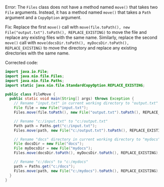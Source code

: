 Error: The `Files` class does not have a method named `move()` that takes two `File` arguments. Instead, it has a method named `move()` that takes a `Path` argument and a `CopyOption` argument.

Fix: Replace the first `move()` call with `move(file.toPath(), new File("output.txt").toPath(), REPLACE_EXISTING)` to move the file and replace any existing files with the same name. Similarly, replace the second `move()` call with `move(docsDir.toPath(), myDocsDir.toPath(), REPLACE_EXISTING)` to move the directory and replace any existing directories with the same name.

Corrected code:
```java
import java.io.File;
import java.nio.file.Files;
import java.nio.file.Paths;
import static java.nio.file.StandardCopyOption.REPLACE_EXISTING;

public class FileMove {
  public static void main(String[] args) throws Exception {
    // Rename "input.txt" in current working directory to "output.txt"
    File file = new File("input.txt");
    Files.move(file.toPath(), new File("output.txt").toPath(), REPLACE_EXISTING);

    // Rename "c:/input.txt" to "c:/output.txt"
    Path path = Paths.get("c:/input.txt");
    Files.move(path, new File("c:/output.txt").toPath(), REPLACE_EXISTING);

    // Rename "docs" directory in current working directory to "mydocs"
    File docsDir = new File("docs");
    File myDocsDir = new File("mydocs");
    Files.move(docsDir.toPath(), myDocsDir.toPath(), REPLACE_EXISTING);

    // Rename "c:/docs" to "c:/mydocs"
    path = Paths.get("c:/docs");
    Files.move(path, new File("c:/mydocs").toPath(), REPLACE_EXISTING);
  }
}
```
